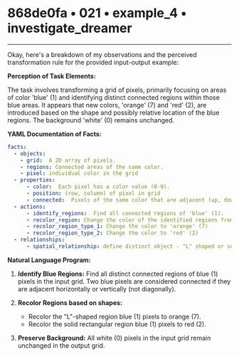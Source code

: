 # 868de0fa • 021 • example_4 • investigate_dreamer

---
Okay, here's a breakdown of my observations and the perceived transformation rule for the provided input-output example:

**Perception of Task Elements:**

The task involves transforming a grid of pixels, primarily focusing on areas of color 'blue' (1) and identifying distinct connected regions within those blue areas. It appears that new colors, 'orange' (7) and 'red' (2), are introduced based on the shape and possibly relative location of the blue regions. The background 'white' (0) remains unchanged.

**YAML Documentation of Facts:**



```yaml
facts:
  - objects:
    - grid:  A 2D array of pixels.
    - regions: Connected areas of the same color.
    - pixel: individual color in the grid
  - properties:
      - color:  Each pixel has a color value (0-9).
      - position: (row, column) of pixel in grid
      - connected:  Pixels of the same color that are adjacent (up, down, left, or right) form a region.
  - actions:
      - identify_regions:  Find all connected regions of 'blue' (1).
      - recolor_region: Change the color of the identified regions from 1 to 7 or 2.
      - recolor_region_type_1: Change the color to 'orange' (7)
      - recolor_region_type_2: Change the color to 'red' (2)
  - relationships:
      - spatial_relationship: define distinct object - "L" shaped or solid rectangles
```



**Natural Language Program:**

1. **Identify Blue Regions:** Find all distinct connected regions of blue (1) pixels in the input grid.  Two blue pixels are considered connected if they are adjacent horizontally or vertically (not diagonally).

2.  **Recolor Regions based on shapes:**
      - Recolor the "L"-shaped region blue (1) pixels to orange (7).
      - Recolor the solid rectangular region blue (1) pixels to red (2).

3. **Preserve Background:**  All white (0) pixels in the input grid remain unchanged in the output grid.

